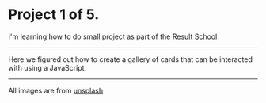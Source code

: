 #  Project 1 of 5. 

I'm learning how to do small project as part of the [Result School](https://result.school/). 

***

Here we figured out how to create a gallery of cards that can be interacted with using a JavaScript.

***

All images are from [unsplash](https://unsplash.com/)



